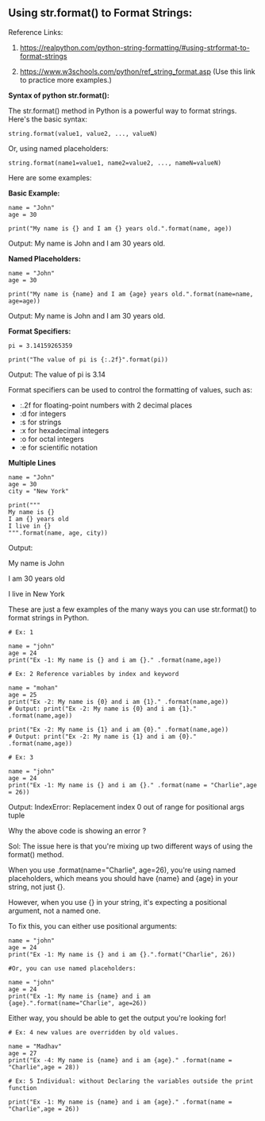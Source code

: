 ## Using str.format() to Format Strings:

Reference Links:

1. https://realpython.com/python-string-formatting/#using-strformat-to-format-strings 

2. https://www.w3schools.com/python/ref_string_format.asp (Use this link to practice more examples.)



**Syntax of python str.format():**

The str.format() method in Python is a powerful way to format strings. Here's the basic syntax:


```string.format(value1, value2, ..., valueN)```


Or, using named placeholders:


```string.format(name1=value1, name2=value2, ..., nameN=valueN)```


Here are some examples:

**Basic Example:**

```
name = "John"
age = 30

print("My name is {} and I am {} years old.".format(name, age))
```

Output: My name is John and I am 30 years old.


**Named Placeholders:**

```
name = "John"
age = 30

print("My name is {name} and I am {age} years old.".format(name=name, age=age))
```
Output: My name is John and I am 30 years old.


**Format Specifiers:**
```
pi = 3.14159265359

print("The value of pi is {:.2f}".format(pi))
```

Output: The value of pi is 3.14


Format specifiers can be used to control the formatting of values, such as:

- :.2f for floating-point numbers with 2 decimal places
- :d for integers
- :s for strings
- :x for hexadecimal integers
- :o for octal integers
- :e for scientific notation



**Multiple Lines**

```
name = "John"
age = 30
city = "New York"

print("""
My name is {}
I am {} years old
I live in {}
""".format(name, age, city))
```

 Output:
 
 My name is John
 
 I am 30 years old

 I live in New York


These are just a few examples of the many ways you can use str.format() to format strings in Python.



```
# Ex: 1

name = "john"
age = 24
print("Ex -1: My name is {} and i am {}." .format(name,age))
```


```
# Ex: 2 Reference variables by index and keyword

name = "mohan"
age = 25
print("Ex -2: My name is {0} and i am {1}." .format(name,age))
# Output: print("Ex -2: My name is {0} and i am {1}." .format(name,age))

print("Ex -2: My name is {1} and i am {0}." .format(name,age))
# Output: print("Ex -2: My name is {1} and i am {0}." .format(name,age))

```


```
# Ex: 3

name = "john"
age = 24
print("Ex -1: My name is {} and i am {}." .format(name = "Charlie",age = 26))
```
Output: IndexError: Replacement index 0 out of range for positional args tuple


Why the above code is showing an error ?

Sol:
The issue here is that you're mixing up two different ways of using the format() method.

When you use .format(name="Charlie", age=26), you're using named placeholders, which means you should have {name} and {age} in your string, not just {}.

However, when you use {} in your string, it's expecting a positional argument, not a named one.

To fix this, you can either use positional arguments:

```
name = "john"
age = 24
print("Ex -1: My name is {} and i am {}.".format("Charlie", 26))

#Or, you can use named placeholders:

name = "john"
age = 24
print("Ex -1: My name is {name} and i am {age}.".format(name="Charlie", age=26))
```

Either way, you should be able to get the output you're looking for!


```
# Ex: 4 new values are overridden by old values.

name = "Madhav"
age = 27
print("Ex -4: My name is {name} and i am {age}." .format(name = "Charlie",age = 28))
```


```
# Ex: 5 Individual: without Declaring the variables outside the print function

print("Ex -1: My name is {name} and i am {age}." .format(name = "Charlie",age = 26))
```
